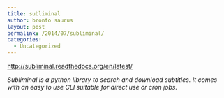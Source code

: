 ```yaml
---
title: subliminal
author: bronto saurus
layout: post
permalink: /2014/07/subliminal/
categories:
  - Uncategorized
---
```

<http://subliminal.readthedocs.org/en/latest/>

*Subliminal is a python library to search and download subtitles. It comes with an easy to use CLI suitable for direct use or cron jobs.*